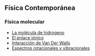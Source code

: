 ## Física Contemporánea

### Física molecular
- [La molécula de hidrogeno](https://mr-mapache.github.io/fisica-contemporanea/F%C3%ADsica%20Molecular/La%20mol%C3%A9cula%20de%20hidrogeno/)
- [El enlace iónico](https://mr-mapache.github.io/fisica-contemporanea/F%C3%ADsica%20Molecular/El%20enlace%20i%C3%B3nico/)
- [Interacción de Van Der Walls](https://mr-mapache.github.io/fisica-contemporanea/F%C3%ADsica%20Molecular/Interacci%C3%B3n%20de%20Van%20Der%20Wals/)
- [Espectros rotacionales y vibracionales](https://mr-mapache.github.io/fisica-contemporanea/F%C3%ADsica%20Molecular/Espectros%20rotacionales%20y%20vibracionales/)